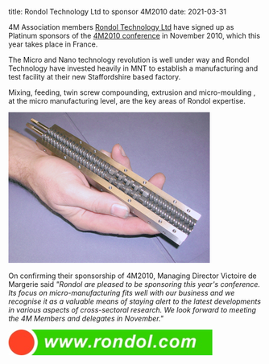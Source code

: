title: Rondol Technology Ltd to sponsor 4M2010
date: 2021-03-31

4M Association members [Rondol Technology Ltd](http://www.rondol.com/) have signed up as Platinum sponsors of the [4M2010 conference](/conference/2010.html) in November 2010, which this year takes place in France.
<!--break-->
The Micro and Nano technology revolution is well under way and Rondol Technology have invested heavily in MNT  to establish a manufacturing and test facility at their new Staffordshire based factory.  

Mixing, feeding, twin screw compounding, extrusion and micro-moulding , at the micro manufacturing level, are the key areas of Rondol expertise.   
 
  ![RONDOL twin screw](/images/microlab_screws.jpg)  


On confirming their sponsorship of 4M2010, Managing Director Victoire de Margerie said *"Rondol are pleased to be sponsoring this year's conference. Its focus on micro-manufacturing fits well with our business and we recognise it as a valuable means of staying alert to the latest developments in various aspects of cross-sectoral research. We look forward to meeting the 4M Members and delegates in November."*


  
![RONDOL](/images/logo_web_address_400.jpg)